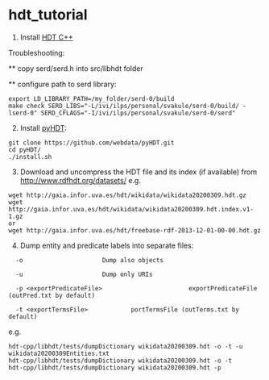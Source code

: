 # hdt_tutorial

1. Install [HDT C++](https://github.com/rdfhdt/hdt-cpp)

Troubleshooting:

** copy serd/serd.h into src/libhdt folder

** configure path to serd library:
```
export LD_LIBRARY_PATH=/my_folder/serd-0/build
make check SERD_LIBS="-L/ivi/ilps/personal/svakule/serd-0/build/ -lserd-0" SERD_CFLAGS="-I/ivi/ilps/personal/svakule/serd-0/serd"
```

2. Install [pyHDT](https://github.com/webdata/pyHDT):
```
git clone https://github.com/webdata/pyHDT.git
cd pyHDT/
./install.sh
```

3. Download and uncompress the HDT file and its index (if available) from http://www.rdfhdt.org/datasets/ e.g.
```
wget http://gaia.infor.uva.es/hdt/wikidata/wikidata20200309.hdt.gz
wget http://gaia.infor.uva.es/hdt/wikidata/wikidata20200309.hdt.index.v1-1.gz
or
wget http://gaia.infor.uva.es/hdt/freebase-rdf-2013-12-01-00-00.hdt.gz
```

4. Dump entity and predicate labels into separate files:
```
  -o                      Dump also objects

  -u                      Dump only URIs

  -p <exportPredicateFile>                        exportPredicateFile (outPred.txt by default)

  -t <exportTermsFile>            portTermsFile (outTerms.txt by default)

```
e.g.
```
hdt-cpp/libhdt/tests/dumpDictionary wikidata20200309.hdt -o -t -u wikidata20200309Entities.txt
hdt-cpp/libhdt/tests/dumpDictionary wikidata20200309.hdt -o -t
hdt-cpp/libhdt/tests/dumpDictionary wikidata20200309.hdt -p
```
